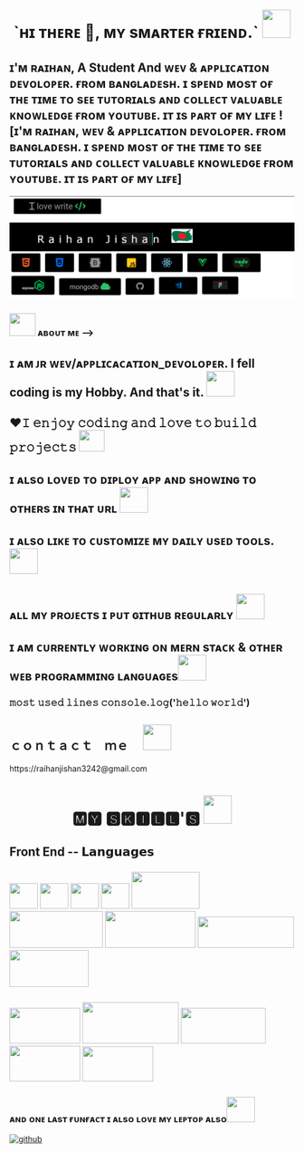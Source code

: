 <h1 align="center"> `ʜɪ ᴛʜᴇʀᴇ 👋, ᴍʏ sᴍᴀʀᴛᴇʀ  ғʀɪᴇɴᴅ.` <img src="https://cdn-icons-png.flaticon.com/128/689/689392.png" width="50" height="50"/></h1>
<h2 align="left">  ɪ'ᴍ ʀᴀɪʜᴀɴ, A Student  And ᴡᴇᴠ & ᴀᴘᴘʟɪᴄᴀᴛɪᴏɴ ᴅᴇᴠᴏʟᴏᴘᴇʀ. ғʀᴏᴍ ʙᴀɴɢʟᴀᴅᴇsʜ. ɪ sᴘᴇɴᴅ ᴍᴏsᴛ ᴏғ ᴛʜᴇ ᴛɪᴍᴇ ᴛᴏ sᴇᴇ ᴛᴜᴛᴏʀɪᴀʟs ᴀɴᴅ ᴄᴏʟʟᴇᴄᴛ ᴠᴀʟᴜᴀʙʟᴇ ᴋɴᴏᴡʟᴇᴅɢᴇ ғʀᴏᴍ ʏᴏᴜᴛᴜʙᴇ. ɪᴛ ɪs ᴘᴀʀᴛ ᴏғ ᴍʏ ʟɪғᴇ ![ɪ'ᴍ ʀᴀɪʜᴀɴ, ᴡᴇᴠ & ᴀᴘᴘʟɪᴄᴀᴛɪᴏɴ ᴅᴇᴠᴏʟᴏᴘᴇʀ. ғʀᴏᴍ ʙᴀɴɢʟᴀᴅᴇsʜ. ɪ sᴘᴇɴᴅ ᴍᴏsᴛ ᴏғ ᴛʜᴇ ᴛɪᴍᴇ ᴛᴏ sᴇᴇ ᴛᴜᴛᴏʀɪᴀʟs ᴀɴᴅ ᴄᴏʟʟᴇᴄᴛ ᴠᴀʟᴜᴀʙʟᴇ ᴋɴᴏᴡʟᴇᴅɢᴇ ғʀᴏᴍ ʏᴏᴜᴛᴜʙᴇ. ɪᴛ ɪs ᴘᴀʀᴛ ᴏғ ᴍʏ ʟɪғᴇ]
</h2>
<img src="https://raw.githubusercontent.com/raihan-jishan/Github-cover-photo/main/Screenshot%20(125).png"   />
<h3><img src="https://cdn-icons-png.flaticon.com/128/8174/8174948.png" width="46" height="40" /> ᴀʙᴏᴜᴛ ᴍᴇ --> </h3>
<h2>ɪ ᴀᴍ ᴊʀ ᴡᴇᴠ/ᴀᴘᴘʟɪᴄᴀᴄᴀᴛɪᴏɴ_ᴅᴇᴠᴏʟᴏᴘᴇʀ. I fell coding is my Hobby. And  that's it.
<img src="https://cdn-icons-png.flaticon.com/128/5813/5813665.png" width="50" height="45"/> </h2>
<h2> ❤𝙸 𝚎𝚗𝚓𝚘𝚢 𝚌𝚘𝚍𝚒𝚗𝚐 𝚊𝚗𝚍 𝚕𝚘𝚟𝚎 𝚝𝚘 𝚋𝚞𝚒𝚕𝚍 𝚙𝚛𝚘𝚓𝚎𝚌𝚝𝚜 <img src="https://cdn-icons-png.flaticon.com/128/5813/5813766.png" width="45" height="38" />  </h2>
<h2> ɪ ᴀʟsᴏ ʟᴏᴠᴇᴅ ᴛᴏ ᴅɪᴘʟᴏʏ ᴀᴘᴘ ᴀɴᴅ sʜᴏᴡɪɴɢ ᴛᴏ ᴏᴛʜᴇʀs ɪɴ ᴛʜᴀᴛ ᴜʀʟ <img src="https://cdn-icons-png.flaticon.com/128/2351/2351362.png" width="50" height="45"/></h2>
<h2>ɪ ᴀʟsᴏ ʟɪᴋᴇ ᴛᴏ ᴄᴜsᴛᴏᴍɪᴢᴇ ᴍʏ ᴅᴀɪʟʏ ᴜsᴇᴅ ᴛᴏᴏʟs. <img src="https://cdn-icons-png.flaticon.com/128/4067/4067628.png" width="50" height="45" /></h2>
<h2>ᴀʟʟ ᴍʏ ᴘʀᴏᴊᴇᴄᴛs ɪ ᴘᴜᴛ ɢɪᴛʜᴜʙ ʀᴇɢᴜʟᴀʀʟʏ <img src="https://t4.ftcdn.net/jpg/02/50/30/59/240_F_250305943_sDC6la1N1fDl3bLgfLxOkQwItIodsdMb.jpg" width="50" height="45"/></h2>
<h2>  ɪ ᴀᴍ ᴄᴜʀʀᴇɴᴛʟʏ ᴡᴏʀᴋɪɴɢ ᴏɴ ᴍᴇʀɴ sᴛᴀᴄᴋ & ᴏᴛʜᴇʀ ᴡᴇʙ ᴘʀᴏɢʀᴀᴍᴍɪɴɢ ʟᴀɴɢᴜᴀɢᴇs<img src="https://cdn-icons-png.flaticon.com/128/2408/2408274.png" width="50" height="45" /></h2>
<h3>𝚖𝚘𝚜𝚝 𝚞𝚜𝚎𝚍 𝚕𝚒𝚗𝚎𝚜 𝚌𝚘𝚗𝚜𝚘𝚕𝚎.𝚕𝚘𝚐('𝚑𝚎𝚕𝚕𝚘 𝚠𝚘𝚛𝚕𝚍')</h3>
<h2>ｃｏｎｔａｃｔ　ｍｅ　 <img src="https://cdn-icons-png.flaticon.com/128/5809/5809295.png" width="50" height="45" /></h2>
https://raihanjishan3242@gmail.com 
<h1 align="center">🅼🆈 🆂🅺🅸🅻🅻'🆂 <img src="https://cdn-icons-png.flaticon.com/128/7163/7163935.png" width="50" height="50" /> </h1>
<h2 align="left">Front End -- 𝗟𝗮𝗻𝗴𝘂𝗮𝗴𝗲𝘀 </h2>
<h3><img src="https://t4.ftcdn.net/jpg/04/18/60/19/240_F_418601991_Jvt0aZrBDxgbd5EJR1UyKXHvO9Q1mSBw.jpg" width="50" height="45" />  <img src="https://cdn-icons-png.flaticon.com/128/5968/5968242.png" width="50" height="45" /> <img src="https://cdn-icons-png.flaticon.com/128/5968/5968292.png" width="50" height="45" />
<img src="https://cdn-icons-png.flaticon.com/128/5968/5968672.png" width="50" height="45" /> 

 
 <img src="https://th.bing.com/th/id/OIP.0rHhkJGjUw37i-wGtakm3AHaHa?w=146&h=180&c=7&r=0&o=5&pid=1.7"  width="120" height="65" /> 
<img src="https://th.bing.com/th/id/OIP.csWCtvv-ln1Y-EjFgOmregHaCe?w=327&h=116&c=7&r=0&o=5&pid=1.7"  width="165" height="65"  /> 
 <img src="https://www.bing.com/th?id=OIP.y34TPDIE-YiB6SdaEjT8vgHaEK&w=333&h=187&c=8&rs=1&qlt=90&o=6&pid=3.1&rm=2" width="160" height="65" /> 
 <img src="https://th.bing.com/th/id/OIP.VlUJykgkLTpmgjWaIROQLAHaA7?pid=ImgDet&rs=1"  width="170" height="55" />
  <img src="https://encrypted-tbn0.gstatic.com/images?q=tbn:ANd9GcSvrdWxPevxCaE38fj-8X0MDtFhKH_kgmLh03D9Mp0QGA&s"  width="140" height="65"  />
 </h3>
 
 
 <h3>
 <img src="https://howtogeek.com/wp-content/uploads/csit/2019/07/9608c9ff.png?height=200p&trim=2,2,2,2&crop=16:9" width="125" height="63" /> 
 <img src="https://th.bing.com/th/id/OIP.PhGa6SYbGSu9--muq9Sg2QHaJ4?pid=ImgDet&rs=1" width="170" height="73"/>
 <img src="https://www.bing.com/th?id=OIP.OrjCKmou1jT4It5so5gvOAHaEh&w=319&h=195&c=8&rs=1&qlt=90&o=6&pid=3.1&rm=2" width="150" height="63" />
 <img src="https://www.bing.com/th?id=OIP.uKcXMiwIIUy4xkgtEto6kAAAAA&w=328&h=176&c=8&rs=1&qlt=90&o=6&pid=3.1&rm=2" width="125" height="63" />
 <img src="https://th.bing.com/th/id/OIP.pM4to_0FcQy6Re3DejMVoQHaDn?w=301&h=170&c=7&r=0&o=5&pid=1.7" width="125" height="62" />
 </h3>












<h3>ᴀɴᴅ ᴏɴᴇ ʟᴀsᴛ ғᴜɴғᴀᴄᴛ ɪ ᴀʟsᴏ ʟᴏᴠᴇ ᴍʏ ʟᴇᴘᴛᴏᴘ ᴀʟsᴏ<img src="https://cdn-icons-png.flaticon.com/128/7626/7626740.png" width="50" height="45" /> </h3>


[<img src='https://cdn.jsdelivr.net/npm/simple-icons@3.0.1/icons/github.svg' alt='github' height='40'>](https://github.com/https://github.com/raihan-jishan)  



<!---
raihan-jishan/raihan-jishan is a ✨ special ✨ repository because its `README.md` (this file) appears on your GitHub profile.
You can click the Preview link to take a look at your changes.
--->
